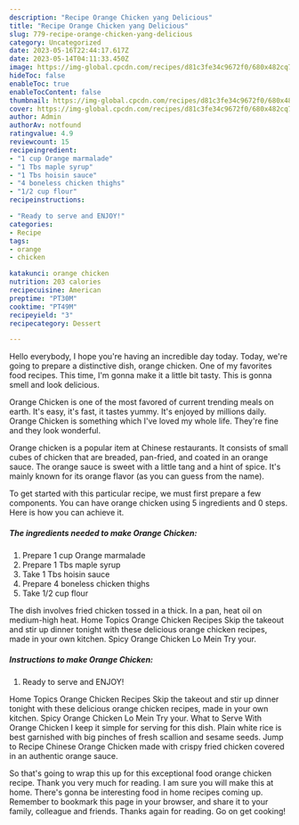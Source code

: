 ```yaml
---
description: "Recipe Orange Chicken yang Delicious"
title: "Recipe Orange Chicken yang Delicious"
slug: 779-recipe-orange-chicken-yang-delicious
category: Uncategorized
date: 2023-05-16T22:44:17.617Z
date: 2023-05-14T04:11:33.450Z
image: https://img-global.cpcdn.com/recipes/d81c3fe34c9672f0/680x482cq70/orange-chicken-recipe-main-photo.jpg
hideToc: false
enableToc: true
enableTocContent: false
thumbnail: https://img-global.cpcdn.com/recipes/d81c3fe34c9672f0/680x482cq70/orange-chicken-recipe-main-photo.jpg
cover: https://img-global.cpcdn.com/recipes/d81c3fe34c9672f0/680x482cq70/orange-chicken-recipe-main-photo.jpg
author: Admin
authorAv: notfound
ratingvalue: 4.9
reviewcount: 15
recipeingredient:
- "1 cup Orange marmalade"
- "1 Tbs maple syrup"
- "1 Tbs hoisin sauce"
- "4 boneless chicken thighs"
- "1/2 cup flour"
recipeinstructions:

- "Ready to serve and ENJOY!"
categories:
- Recipe
tags:
- orange
- chicken

katakunci: orange chicken 
nutrition: 203 calories
recipecuisine: American
preptime: "PT30M"
cooktime: "PT49M"
recipeyield: "3"
recipecategory: Dessert

---
```



Hello everybody, I hope you're having an incredible day today. Today, we're going to prepare a distinctive dish, orange chicken. One of my favorites food recipes. This time, I'm gonna make it a little bit tasty. This is gonna smell and look delicious.

Orange Chicken is one of the most favored of current trending meals on earth. It's easy, it's fast, it tastes yummy. It's enjoyed by millions daily. Orange Chicken is something which I've loved my whole life. They're fine and they look wonderful.

Orange chicken is a popular item at Chinese restaurants. It consists of small cubes of chicken that are breaded, pan-fried, and coated in an orange sauce. The orange sauce is sweet with a little tang and a hint of spice. It&#39;s mainly known for its orange flavor (as you can guess from the name).


To get started with this particular recipe, we must first prepare a few components. You can have orange chicken using 5 ingredients and 0 steps. Here is how you can achieve it.

<!--inarticleads1-->

##### The ingredients needed to make Orange Chicken:

1. Prepare 1 cup Orange marmalade
1. Prepare 1 Tbs maple syrup
1. Take 1 Tbs hoisin sauce
1. Prepare 4 boneless chicken thighs
1. Take 1/2 cup flour


The dish involves fried chicken tossed in a thick. In a pan, heat oil on medium-high heat. Home Topics Orange Chicken Recipes Skip the takeout and stir up dinner tonight with these delicious orange chicken recipes, made in your own kitchen. Spicy Orange Chicken Lo Mein Try your. 

<!--inarticleads2-->

##### Instructions to make Orange Chicken:


1. Ready to serve and ENJOY!

Home Topics Orange Chicken Recipes Skip the takeout and stir up dinner tonight with these delicious orange chicken recipes, made in your own kitchen. Spicy Orange Chicken Lo Mein Try your. What to Serve With Orange Chicken I keep it simple for serving for this dish. Plain white rice is best garnished with big pinches of fresh scallion and sesame seeds. Jump to Recipe Chinese Orange Chicken made with crispy fried chicken covered in an authentic orange sauce. 

So that's going to wrap this up for this exceptional food orange chicken recipe. Thank you very much for reading. I am sure you will make this at home. There's gonna be interesting food in home recipes coming up. Remember to bookmark this page in your browser, and share it to your family, colleague and friends. Thanks again for reading. Go on get cooking!
